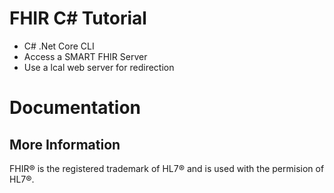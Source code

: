 # FHIR C# Tutorial

* C# .Net Core CLI
* Access a SMART FHIR Server
* Use a lcal web server for redirection

# Documentation

## More Information

FHIR&reg; is the registered trademark of HL7&reg; and is used with the permision of HL7&reg;.